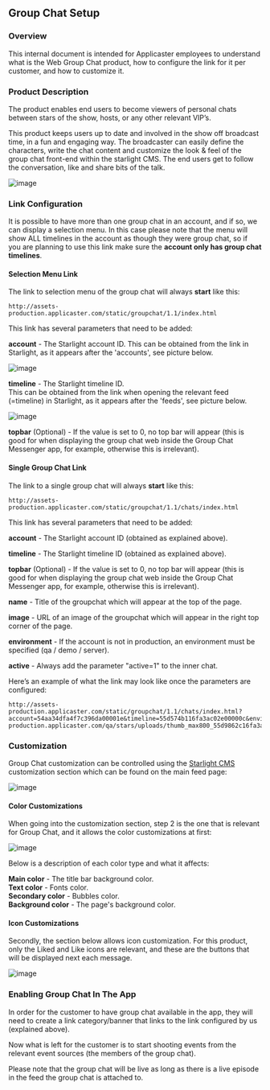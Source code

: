 ## Group Chat Setup

### Overview

This internal document is intended for Applicaster employees to understand what is the Web Group Chat product, how to configure the link for it per customer, and how to customize it.

### Product Description

The product enables end users to become viewers of personal chats between stars of the show, hosts, or any other relevant VIP’s. 

This product keeps users up to date and involved in the show off broadcast time, in a fun and engaging way. 
The broadcaster can easily define the characters, write the chat content and customize the look & feel of the group chat front-end within the starlight CMS. 
The end users get to follow the conversation, like and share bits of the talk. 

![image](./assets/group_chat_example.jpg)


### Link Configuration

It is possible to have more than one group chat in an account, and if so, we can display a selection menu.
In this case please note that the menu will show ALL timelines in the account as though they were group chat, so if you are planning to use this link make sure the **account only has group chat timelines**.

#### Selection Menu Link


The link to selection menu of the group chat will always **start** like this: 

    http://assets-production.applicaster.com/static/groupchat/1.1/index.html

This link has several parameters that need to be added:

**account** - The Starlight account ID. 
This can be obtained from the link in Starlight, as it appears after the 'accounts', see picture below.

![image](./assets/account_id.png)
 
**timeline** - The Starlight timeline ID.  
This can be obtained from the link when opening the relevant feed (=timeline) in Starlight, as it appears after the 'feeds', see picture below.

![image](./assets/timeline_id.png)

**topbar** (Optional) - If the value is set to 0, no top bar will appear (this is good for when displaying the group chat web inside the Group Chat Messenger app, for example, otherwise this is irrelevant).

#### Single Group Chat Link


The link to a single group chat will always **start** like this: 

    http://assets-production.applicaster.com/static/groupchat/1.1/chats/index.html

This link has several parameters that need to be added:

**account** - The Starlight account ID (obtained as explained above).


**timeline** - The Starlight timeline ID (obtained as explained above).

**topbar** (Optional) - If the value is set to 0, no top bar will appear (this is good for when displaying the group chat web inside the Group Chat Messenger app, for example, otherwise this is irrelevant).


**name** - Title of the groupchat which will appear at the top of the page.

  
**image** - URL of an image of the groupchat which will appear in the right top corner of the page.  


**environment** - If the account is not in production, an environment must be specified (qa / demo / server). 


**active** - Always add the parameter "active=1" to the inner chat.

Here’s an example of what the link may look like once the parameters are configured:

    http://assets-production.applicaster.com/static/groupchat/1.1/chats/index.html?account=54aa34dfa4f7c396da00001e&timeline=55d574b116fa3ac02e00000c&environment=qa&name=Our%20Family&image=http://assets-production.applicaster.com/qa/stars/uploads/thumb_max800_55d9862c16fa3a2247000001_1440319020.png&active=1

### Customization
Group Chat customization can be controlled using the [Starlight CMS](http://cms.applicaster.com) customization section which can be found on the main feed page:


![image](./assets/main_page.png)


#### Color Customizations
When going into the customization section, step 2 is the one that is relevant for Group Chat, and it allows the color customizations at first:

![image](./assets/customizations.png)

Below is a description of each color type and what it affects:

**Main color** - The title bar background color.   
**Text color** - Fonts color.   
**Secondary color** - Bubbles color.  
**Background color** - The page's background color.


#### Icon Customizations
Secondly, the section below allows icon customization.
For this product, only the Liked and Like icons are relevant, and these are the buttons that will be displayed next each message.

![image](./assets/icons.png)

### Enabling Group Chat In The App

In order for the customer to have group chat available in the app, they will need to create a link category/banner that links to the link configured by us (explained above). 

Now what is left for the customer is to start shooting events from the relevant event sources (the members of the group chat). 

Please note that the group chat will be live as long as there is a live episode in the feed the group chat is attached to.
